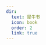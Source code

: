 ```yaml
---
dir:
  text: 犀牛书
  icon: book
  order: 2
  link: true
---
```


<PDF url="/assets/books/js/JavaScript权威指南.pdf" height="700px"/>

<!-- <AutoCatalog /> -->
